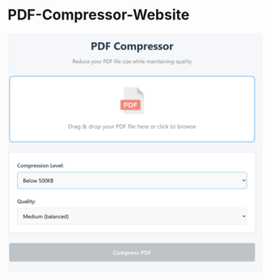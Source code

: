 # PDF-Compressor-Website

![image alt](https://github.com/Aadarshkumarsingh8084/PDF-Compressor-Website/blob/main/Screenshot%202025-04-22%20192150.png)
